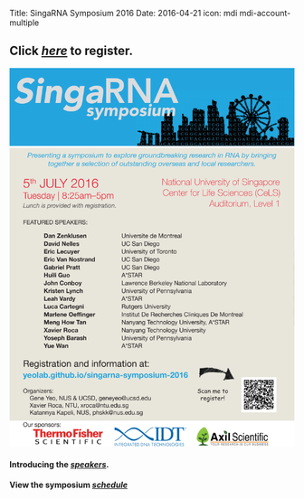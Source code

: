 Title: SingaRNA Symposium 2016
Date: 2016-04-21
icon: mdi mdi-account-multiple

## Click [*here*](http://goo.gl/forms/0awa0rCjGbMxPWBI3) to register.

![](singaRNA/SG-RNA_flyer.png)


#### Introducing the [*speakers*](http://yeolab.github.io/singarna-2016-speaker-bios).

#### View the symposium [*schedule*](http://anthonybourdainontour.com/) 


